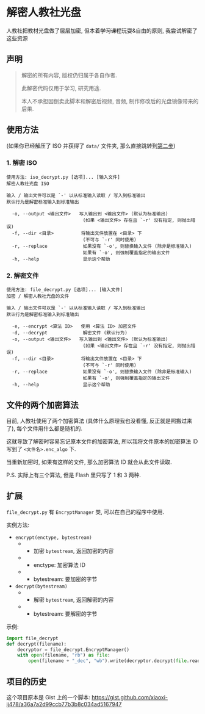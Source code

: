 # 解密人教社光盘

人教社把教材光盘做了层层加密, 但本着~~学习课程~~玩耍&自由的原则, 我尝试解密了这些资源

## 声明
> 解密的所有内容, 版权仍归属于各自作者.
> 
> 此解密代码仅用于学习, 研究用途.
> 
> 本人不承担因倒卖此脚本和解密后视频, 音频, 制作修改后的光盘镜像带来的后果.

## 使用方法
(如果你已经解压了 ISO 并获得了 `data/` 文件夹, 那么直接跳转到[第二步](#2-解密文件))

### 1. 解密 ISO
```
使用方法: iso_decrypt.py [选项]... [输入文件]
解密人教社光盘 ISO

输入 / 输出文件可以是 `-' 以从标准输入读取 / 写入到标准输出
默认行为是解密标准输入到标准输出

  -o, --output <输出文件>   写入输出到 <输出文件> (默认为标准输出)
                            (如果 <输出文件> 存在且 `-r' 没有指定, 则抛出错误)
  -f, --dir <目录>          将输出文件放置在 <目录> 下
                            (不可与 `-r' 同时使用)
  -r, --replace             如果没有 `-o', 则替换输入文件 (除非是标准输入)
                            如果有 `-o', 则强制覆盖指定的输出文件
  -h, --help                显示这个帮助
```

### 2. 解密文件
```
使用方法: file_decrypt.py [选项]... [输入文件]
加密 / 解密人教社光盘的文件

输入 / 输出文件可以是 `-' 以从标准输入读取 / 写入到标准输出
默认行为是解密标准输入到标准输出

  -e, --encrypt <算法 ID>   使用 <算法 ID> 加密文件
  -d, --decrypt             解密文件 (默认行为)
  -o, --output <输出文件>   写入输出到 <输出文件> (默认为标准输出)
                            (如果 <输出文件> 存在且 `-r' 没有指定, 则抛出错误)
  -f, --dir <目录>          将输出文件放置在 <目录> 下
                            (不可与 `-r' 同时使用)
  -r, --replace             如果没有 `-o', 则替换输入文件 (除非是标准输入)
                            如果有 `-o', 则强制覆盖指定的输出文件
  -h, --help                显示这个帮助
```

## 文件的两个加密算法
目前, 人教社使用了两个加密算法 (具体什么原理我也没看懂, 反正就是照搬过来了), 每个文件用什么都是随机的.

这就导致了解密时容易忘记原本文件的加密算法, 所以我将文件原本的加密算法 ID 写到了 `<文件名>.enc_algo` 下.

当重新加密时, 如果有这样的文件, 那么加密算法 ID 就会从此文件读取.

P.S. 实际上有三个算法, 但是 Flash 里只写了 1 和 3 两种.

## 扩展
`file_decrypt.py` 有 `EncryptManager` 类, 可以在自己的程序中使用.

实例方法:

- `encrypt(enctype, bytestream)`
  - - 加密 `bytestream`, 返回加密的内容
  - - enctype: 加密算法 ID
  - - bytestream: 要加密的字节
- `decrypt(bytestream)`
  - - 解密 `bytestream`, 返回解密的内容
  - - bytestream: 要解密的字节

示例:
```python
import file_decrypt
def decrypt(filename):
    decryptor = file_decrypt.EncryptManager()
    with open(filename, "rb") as file:
        open(filename + "_dec", "wb").write(decryptor.decrypt(file.read()))
```

## 项目的历史
这个项目原本是 Gist 上的一个脚本: <https://gist.github.com/xiaoxi-ij478/a36a7a2d99ccb77b3b8c034ad5167947>